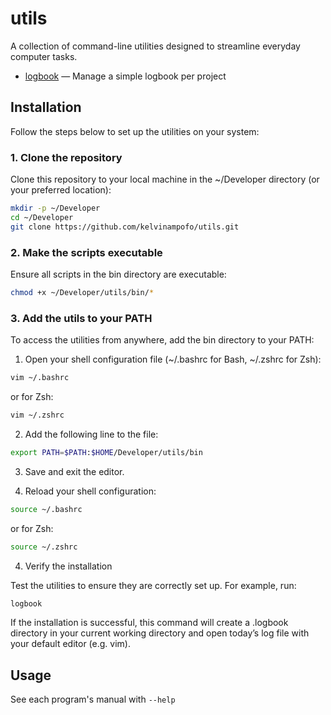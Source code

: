 # utils

A collection of command-line utilities designed to streamline everyday computer tasks.

- [logbook](bin/logbook) — Manage a simple logbook per project

## Installation

Follow the steps below to set up the utilities on your system:

### 1. Clone the repository

Clone this repository to your local machine in the ~/Developer directory (or your preferred location):

```bash
mkdir -p ~/Developer
cd ~/Developer
git clone https://github.com/kelvinampofo/utils.git
```

### 2. Make the scripts executable

Ensure all scripts in the bin directory are executable:

```bash
chmod +x ~/Developer/utils/bin/*
```

### 3. Add the utils to your PATH

To access the utilities from anywhere, add the bin directory to your PATH:
  
1. Open your shell configuration file (~/.bashrc for Bash, ~/.zshrc for Zsh):
 
  ```bash
  vim ~/.bashrc
  ```

  or for Zsh:

  ```bash
  vim ~/.zshrc
  ```
2. Add the following line to the file:
  
  ```bash
export PATH=$PATH:$HOME/Developer/utils/bin
  ```
3. Save and exit the editor.
  
4. Reload your shell configuration:
  
  ```bash
source ~/.bashrc
  ```

  or for Zsh:

  ```bash
source ~/.zshrc
  ```

4. Verify the installation

Test the utilities to ensure they are correctly set up. For example, run:

```bash
logbook
```

If the installation is successful, this command will create a .logbook directory in your current working directory and open today’s log file with your default editor (e.g. vim).

## Usage

See each program's manual with `--help`